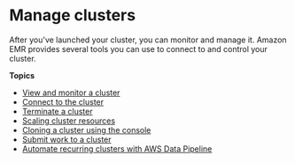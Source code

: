 # Manage clusters<a name="emr-manage"></a>

 After you've launched your cluster, you can monitor and manage it\. Amazon EMR provides several tools you can use to connect to and control your cluster\. 

**Topics**
+ [View and monitor a cluster](emr-manage-view.md)
+ [Connect to the cluster](emr-connect-master-node.md)
+ [Terminate a cluster](UsingEMR_TerminateJobFlow.md)
+ [Scaling cluster resources](emr-scale-on-demand.md)
+ [Cloning a cluster using the console](clone-console.md)
+ [Submit work to a cluster](AddingStepstoaJobFlow.md)
+ [Automate recurring clusters with AWS Data Pipeline](emr-manage-recurring.md)
